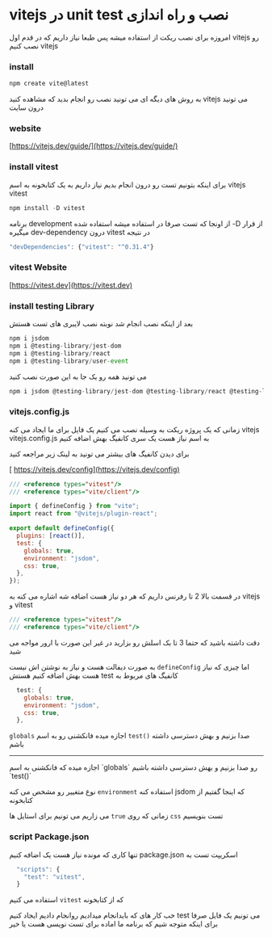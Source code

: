 # vitejs در unit test نصب و راه اندازی

امروزه برای نصب ریکت از
استفاده میشه پس طبعا نیاز داریم که در قدم اول vitejs
رو نصب کنیم vitejs

### install

```javascript
npm create vite@latest
```

به روش های دیگه ای می تونید نصب رو انجام بدید که
مشاهده کنید vitejs می تونید درون سایت

### website

[https://vitejs.dev/guide/](https://vitejs.dev/guide/)

### install vitest

برای اینکه بتونیم تست رو درون
انجام بدیم نیاز داریم به یک کتابخونه به اسم vitejs
vitest

```javascript
npm install -D vitest
```

برنامه development از اونجا که تست صرفا در
استفاده میشه
استفاده شده -D از
قرار میگیره dev-dependency درون vitest در نتیجه

```javascript
"devDependencies": {"vitest": "^0.31.4"}
```

### vitest Website

[https://vitest.dev](https://vitest.dev)

### install testing Library

بعد از اینکه نصب انجام شد
نوبته نصب لایبری های تست هستش

```javascript
npm i jsdom
npm i @testing-library/jest-dom
npm i @testing-library/react
npm i @testing-library/user-event
```

می تونید همه رو یک جا به این صورت نصب کنید

```javascript
npm i jsdom @testing-library/jest-dom @testing-library/react @testing-library/user-event
```

### vitejs.config.js

زمانی که یک پروژه ریکت به وسیله
نصب می کنیم یک فایل برای ما ایجاد می کنه vitejs
vitejs.config.js به اسم
نیاز هست یک سری کانفیگ بهش اضافه کنیم

برای دیدن کانفیگ های بیشتر می تونید به لینک زیر مراجعه کنید

[ https://vitejs.dev/config](https://vitejs.dev/config)

```javascript
/// <reference types="vitest"/>
/// <reference types="vite/client"/>

import { defineConfig } from "vite";
import react from "@vitejs/plugin-react";

export default defineConfig({
  plugins: [react()],
  test: {
    globals: true,
    environment: "jsdom",
    css: true,
  },
});
```

در قسمت بالا 2 تا رفرنس داریم که هر دو نیاز هست اضافه شه
اشاره می کنه به
vitejs و vitest

```javascript
/// <reference types="vitest"/>
/// <reference types="vite/client"/>
```

دقت داشته باشید که حتما 3 تا بک اسلش رو بزارید
در غیر این صورت با ارور مواجه می شید

به صورت دیفالت هست و نیاز به نوشتن اش نیست `defineConfig`
اما چیزی که نیاز هست بهش اضافه کنیم
هستش test کانفیگ های مربوط به

```javascript
  test: {
    globals: true,
    environment: "jsdom",
    css: true,
  },
```

`globals`
اجازه میده فانکشنی رو به اسم
`test()`
صدا بزنیم و بهش دسترسی داشته باشم

<hr/>
اجازه میده که فانکشنی به اسم `globals`
رو صدا بزنیم و بهش دسترسی داشته باشیم `test()`

نوع متغییر رو مشخص می کنه `environment`
استفاده کنه jsdom که اینجا گفتیم از کتابخونه

می زاریم می تونیم برای استایل ها `true` زمانی که روی `css`
تست بنویسیم

### script Package.json

تنها کاری که مونده نیاز هست یک
اضافه کنیم package.json اسکریپت تست به

```javascript
  "scripts": {
    "test": "vitest",
  }
```

استفاده می کنیم `vitest` که از کتابخونه

خب کار های که بایدانجام میدادیم روانجام دادیم
ایجاد کنیم test می تونیم یک فایل
صرفا برای اینکه متوجه شیم که برنامه ما
اماده برای تست نویسی هست یا خیر
